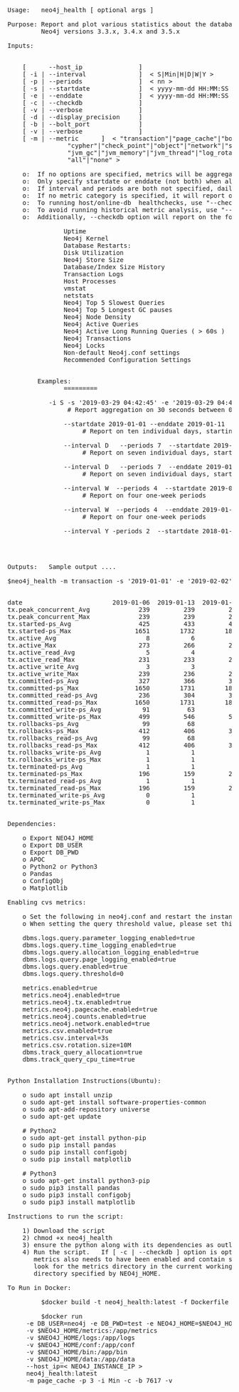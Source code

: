 <pre>

Usage:   neo4j_health [ optional args ]

Purpose: Report and plot various statistics about the database/cluster as well as its current state for 
         Neo4j versions 3.3.x, 3.4.x and 3.5.x 

Inputs:
<Min|H|D|W|Y>

	[      --host_ip               ]
	[ -i | --interval              ]  < S|Min|H|D|W|Y >
	[ -p | --periods               ]  < nn >
	[ -s | --startdate             ]  < yyyy-mm-dd HH:MM:SS >
	[ -e | --enddate               ]  < yyyy-mm-dd HH:MM:SS >
	[ -c | --checkdb               ]  
	[ -v | --verbose               ]
	[ -d | --display_precision     ]
	[ -b | --bolt_port             ]
	[ -v | --verbose               ]
	[ -m | --metric      ]  < "transaction"|"page_cache"|"bolt"|"causal_clustering"|
				"cypher"|"check_point"|"object"|"network"|"server"|
				"jvm_gc"|"jvm_memory"|"jvm_thread"|"log_rotation"|
				"all"|"none" >

	o:  If no options are specified, metrics will be aggregated hourly over the last 24 hours of available data
	o:  Only specify startdate or enddate (not both) when also specifying interval and periods argumments
	o:  If interval and periods are both not specified, daily aggregation will be performed by default
	o:  If no metric category is specified, it will report on "ALL" metrics
	o:  To running host/online-db  healthchecks, use "--checkdb=True" or "-c"
	o:  To avoid running historical metric analysis, use "--metric none"
	o:  Additionally, --checkdb option will report on the following:

               Uptime
               Neo4j Kernel
               Database Restarts:
               Disk Utilization
               Neo4j Store Size
               Database/Index Size History
               Transaction Logs
               Host Processes
               vmstat
               netstats
               Neo4j Top 5 Slowest Queries
               Neo4j Top 5 Longest GC pauses
               Neo4j Node Density
               Neo4j Active Queries
               Neo4j Active Long Running Queries ( > 60s )
               Neo4j Transactions
               Neo4j Locks
               Non-default Neo4j.conf settings
               Recommended Configuration Settings


        Examples:
               =========
	       
	       -i S -s '2019-03-29 04:42:45' -e '2019-03-29 04:43:15' -d
	            # Report aggregation on 30 seconds between 04:42:14 and 04:43:15 hours 
		    
               --startdate 2019-01-01 --enddate 2019-01-11  --metric transaction
                    # Report on ten individual days, starting on 2019-01-01

               --interval D   --periods 7  --startdate 2019-01-01  --metric all
                    # Report on seven individual days, starting on 2019-01-01

               --interval D   --periods 7  --enddate 2019-01-01 --metric cypher
                    # Report on seven individual days, starting on 2008-01-01

               --interval W  --periods 4  --startdate 2019-01-01
                    # Report on four one-week periods

               --interval W  --periods 4  --enddate 2019-01-01
                    # Report on four one-week periods

               --interval Y -periods 2  --startdate 2018-01-01
	    
	       
	       

Outputs:   Sample output ....

$neo4j_health -m transaction -s '2019-01-01' -e '2019-02-02' -i W


date                        2019-01-06  2019-01-13  2019-01-20  2019-01-27  2019-02-03
tx.peak_concurrent_Avg             239         239         239         239         239
tx.peak_concurrent_Max             239         239         239         239         239
tx.started-ps_Avg                  425         433         448         444         446
tx.started-ps_Max                 1651        1732        1802        1447        1376
tx.active_Avg                        8           6           7           7           8
tx.active_Max                      273         266         272         261         226
tx.active_read_Avg                   5           4           4           5           5
tx.active_read_Max                 231         233         216         220         203
tx.active_write_Avg                  3           3           3           3           4
tx.active_write_Max                239         236         245         237         226
tx.committed-ps_Avg                327         366         396         390         379
tx.committed-ps_Max               1650        1731        1800        1449        1374
tx.committed_read-ps_Avg           236         304         347         340         318
tx.committed_read-ps_Max          1650        1731        1800        1449        1374
tx.committed_write-ps_Avg           91          63          49          51          62
tx.committed_write-ps_Max          499         546         520         462         377
tx.rollbacks-ps_Avg                 99          68          53          55          67
tx.rollbacks-ps_Max                412         406         369         357         351
tx.rollbacks_read-ps_Avg            99          68          53          55          67
tx.rollbacks_read-ps_Max           412         406         369         357         351
tx.rollbacks_write-ps_Avg            1           1           1           1           1
tx.rollbacks_write-ps_Max            1           1           1          11           1
tx.terminated-ps_Avg                 1           1           1           1           1
tx.terminated-ps_Max               196         159         216         198         221
tx.terminated_read-ps_Avg            1           1           1           1           1
tx.terminated_read-ps_Max          196         159         216         198         221
tx.terminated_write-ps_Avg           0           1           1           1           1
tx.terminated_write-ps_Max           0           1           1           1           1


Dependencies:

	o Export NEO4J_HOME
	o Export DB_USER
	o Export DB_PWD
	o APOC
	o Python2 or Python3
	o Pandas     
	o ConfigObj  
	o Matplotlib 
	
Enabling cvs metrics:

	o Set the following in neo4j.conf and restart the instance.
	o When setting the query threshold value, please set this appropriately to what makes sense for your environment.   A 		value of zero will capture and log all successfully completed queries in the query.log file.
	
	dbms.logs.query.parameter_logging_enabled=true
	dbms.logs.query.time_logging_enabled=true
	dbms.logs.query.allocation_logging_enabled=true
	dbms.logs.query.page_logging_enabled=true
	dbms.logs.query.enabled=true
	dbms.logs.query.threshold=0
	
	metrics.enabled=true
	metrics.neo4j.enabled=true
	metrics.neo4j.tx.enabled=true
	metrics.neo4j.pagecache.enabled=true
	metrics.neo4j.counts.enabled=true
	metrics.neo4j.network.enabled=true
	metrics.csv.enabled=true
	metrics.csv.interval=3s
	metrics.csv.rotation.size=10M
	dbms.track_query_allocation=true
	dbms.track_query_cpu_time=true


Python Installation Instructions(Ubuntu):

	o sudo apt install unzip
	o sudo apt-get install software-properties-common
	o sudo apt-add-repository universe
	o sudo apt-get update

	# Python2
	o sudo apt-get install python-pip
	o sudo pip install pandas
	o sudo pip install configobj
	o sudo pip install matplotlib

	# Python3
	o sudo apt-get install python3-pip
	o sudo pip3 install pandas
	o sudo pip3 install configobj
	o sudo pip3 install matplotlib

Instructions to run the script:

	1) Download the script
	2) chmod +x neo4j_health
	3) ensure the python along with its dependencies as outline above are installed
	4) Run the script.   If [ -c | --checkdb ] option is optionally used, then ensure DB_USER, DB_PASSWD as well as      		NEO4J_HOME are also set.  The script does expect to run an analysis of stats in the metrics directory. As such, cvs
	   metrics also needs to have been enabled and contain some data for proper analysis.  By default, the script will
	   look for the metrics directory in the current working directory, and if not found, it will then look under the
	   directory specified by NEO4j_HOME.
	   
To Run in Docker:

         $docker build -t neo4j_health:latest -f Dockerfile .
	 
         $docker run                                                   \
	 -e DB_USER=neo4j -e DB_PWD=test -e NEO4J_HOME=$NEO4J_HOME     \
	 -v $NEO4J_HOME/metrics:/app/metrics                           \
	 -v $NEO4J_HOME/logs:/app/logs                                 \
	 -v $NEO4J_HOME/conf:/app/conf                                 \
	 -v $NEO4J_HOME/bin:/app/bin                                   \
	 -v $NEO4J_HOME/data:/app/data                                 \
	 --host_ip=< NEO4J_INSTANCE_IP >                               \
	 neo4j_health:latest                                           \
	 -m page_cache -p 3 -i Min -c -b 7617 -v 
	 
</pre>

